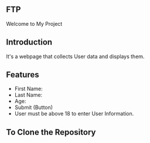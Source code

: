 ## FTP ##
Welcome to My Project

## Introduction ##
It's a webpage that collects User data and displays them.

## Features ##
- First Name:
- Last Name:
- Age:
- Submit (Button)
- User must be above 18 to enter User Information.

## To Clone the Repository ##
